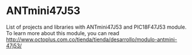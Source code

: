 ANTmini47J53
============

List of projects and libraries with ANTmini47J53 and PIC18F47J53 module. To learn more about this module, you can read http://www.octoplus.com.co/tienda/tienda/desarrollo/modulo-antmini-47j53/
